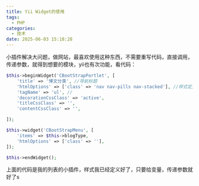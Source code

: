 ```yaml
---
title: Yii Widget的使用
tags:
  - PHP
categories:
  - 技术
date: 2025-06-03 15:18:28
---
```

小插件解决大问题，做网站，最喜欢使用这种东西，不需要重写代码，直接调用，传递参数，就得到想要的模块，yii也有次功能，看代码：

```php
$this->beginWidget('CBootStrapPortlet', [
    'title' => '博文分类', //导航标题
    'htmlOptions' => ['class' => 'nav nav-pills nav-stacked'], //样式定义
    'tagName' => 'ul', //
    'decorationCssClass' => 'active',
    'titleCssClass' => '',
    'contentCssClass' => '',

]);

$this->widget('CBootStrapMenu', [
    'items' => $this->blogType,
    'htmlOptions' => ['class' => ''],
]);

$this->endWidget();
```

上面的代码是我的列表的小插件，样式我已经定义好了，只要给变量，传递参数就好了s
